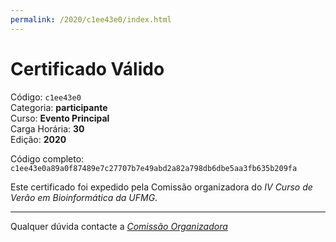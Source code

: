 ```yaml
---
permalink: /2020/c1ee43e0/index.html
---
```


# Certificado Válido

Código: `c1ee43e0`<br>
Categoria: **participante**<br>
Curso: **Evento Principal**<br>
Carga Horária: **30**<br>
Edição: **2020**<br>


Código completo: `c1ee43e0a89a0f87489e7c27707b7e49abd2a82a798db6dbe5aa3fb635b209fa`


Este certificado foi expedido pela Comissão organizadora do *IV Curso de Verão em Bioinformática da UFMG*.

----

Qualquer dúvida contacte a [_Comissão Organizadora_](<mailto:cursobioinfoufmg@gmail.com$subject=[Certificados]>)

